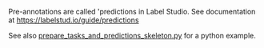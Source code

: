 Pre-annotations are called 'predictions in Label Studio. See documentation at https://labelstud.io/guide/predictions 

See also [prepare_tasks_and_predictions_skeleton.py](./prepare_tasks_and_predictions_skeleton.py) for a python example. 

